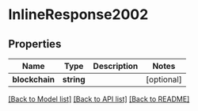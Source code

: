 # InlineResponse2002

## Properties
Name | Type | Description | Notes
------------ | ------------- | ------------- | -------------
**blockchain** | **string** |  | [optional] 

[[Back to Model list]](../README.md#documentation-for-models) [[Back to API list]](../README.md#documentation-for-api-endpoints) [[Back to README]](../README.md)


